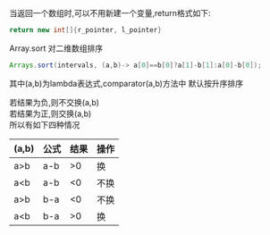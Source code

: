 当返回一个数组时,可以不用新建一个变量,return格式如下:
```java
return new int[]{r_pointer, l_pointer}
```


Array.sort 对二维数组排序
```java
Arrays.sort(intervals, (a,b)-> a[0]==b[0]?a[1]-b[1]:a[0]-b[0]);
```
其中(a,b)为lambda表达式,comparator(a,b)方法中  默认按升序排序

若结果为负,则不交换(a,b)   
若结果为正,则交换(a,b)  
所以有如下四种情况  

|(a,b)|公式|结果|操作|  
|  ----  | ----  | ---- | ---- |
|a>b|a-b|>0|换|    
|a<b | a-b | <0 |不换 |  
|a>b | b-a | <0 |不换 |  
|a<b | b-a | >0 | 换 |  
